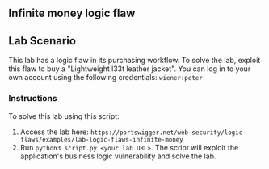 ## Infinite money logic flaw
## Lab Scenario
This lab has a logic flaw in its purchasing workflow. To solve the lab, exploit this flaw to buy a "Lightweight l33t leather jacket".
You can log in to your own account using the following credentials: `wiener:peter`

### Instructions
To solve this lab using this script:
1. Access the lab here: `https://portswigger.net/web-security/logic-flaws/examples/lab-logic-flaws-infinite-money`
2. Run `python3 script.py <your lab URL>`. The script will exploit the application's business logic vulnerability and solve the lab.